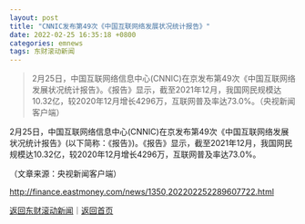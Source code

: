 ```yaml
---
layout: post
title: "CNNIC发布第49次《中国互联网络发展状况统计报告》"
date: 2022-02-25 16:35:18 +0800
categories: emnews
tags: 东财滚动新闻
---
```

> 2月25日，中国互联网络信息中心(CNNIC)在京发布第49次《中国互联网络发展状况统计报告》。《报告》显示，截至2021年12月，我国网民规模达10.32亿，较2020年12月增长4296万，互联网普及率达73.0%。（央视新闻客户端）

<p>2月25日，中国互联网络信息中心(CNNIC)在京发布第49次《中国互联网络发展状况统计报告》(以下简称：《报告》)。《报告》显示，截至2021年12月，我国网民规模达10.32亿，较2020年12月增长4296万，互联网普及率达73.0%。</p><p class="em_media">（文章来源：央视新闻客户端）</p>

<http://finance.eastmoney.com/news/1350,202202252289607722.html>

[返回东财滚动新闻](//finews.withounder.com/emnews/)｜[返回首页](//finews.withounder.com/)